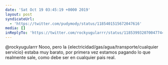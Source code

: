 ```yaml
---
date: 'Sat Oct 19 03:45:19 +0000 2019'
layout: post
syndicateUrl:
  - 'https://twitter.com/pudymody/status/1185401515672047616'
media: []
inReplyTo: 'https://twitter.com/rockyugularrr/status/1185399320700477440'
---
```

@rockyugularrr Nooo, pero la {electricidad/gas/agua/transporte/cualquier servicio} estaba muy barato, por primera vez estamos pagando lo que realmente sale, como debe ser en cualquier pais real.